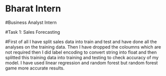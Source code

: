 # Bharat Intern

#Business Analyst Intern

#Task 1: Sales Forecasting

#First of all I have split sales data into train and test and have done all the analyses on the training data.
Then I have dropped the coloumns which are not required then I did label encoding to convert string into float and then splitted this training data into training and testing to check accuracy of my model.
I have used linear regression and random forest but random forest game more accurate results.


